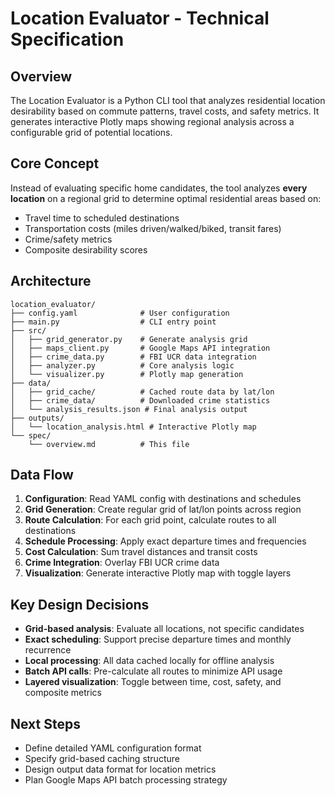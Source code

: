 # Location Evaluator - Technical Specification

## Overview
The Location Evaluator is a Python CLI tool that analyzes residential location desirability based on commute patterns, travel costs, and safety metrics. It generates interactive Plotly maps showing regional analysis across a configurable grid of potential locations.

## Core Concept
Instead of evaluating specific home candidates, the tool analyzes **every location** on a regional grid to determine optimal residential areas based on:
- Travel time to scheduled destinations
- Transportation costs (miles driven/walked/biked, transit fares)
- Crime/safety metrics
- Composite desirability scores

## Architecture
```
location_evaluator/
├── config.yaml              # User configuration
├── main.py                  # CLI entry point
├── src/
│   ├── grid_generator.py    # Generate analysis grid
│   ├── maps_client.py       # Google Maps API integration
│   ├── crime_data.py        # FBI UCR data integration
│   ├── analyzer.py          # Core analysis logic
│   └── visualizer.py        # Plotly map generation
├── data/
│   ├── grid_cache/          # Cached route data by lat/lon
│   ├── crime_data/          # Downloaded crime statistics
│   └── analysis_results.json # Final analysis output
├── outputs/
│   └── location_analysis.html # Interactive Plotly map
└── spec/
    └── overview.md          # This file
```

## Data Flow
1. **Configuration**: Read YAML config with destinations and schedules
2. **Grid Generation**: Create regular grid of lat/lon points across region
3. **Route Calculation**: For each grid point, calculate routes to all destinations
4. **Schedule Processing**: Apply exact departure times and frequencies
5. **Cost Calculation**: Sum travel distances and transit costs
6. **Crime Integration**: Overlay FBI UCR crime data
7. **Visualization**: Generate interactive Plotly map with toggle layers

## Key Design Decisions
- **Grid-based analysis**: Evaluate all locations, not specific candidates
- **Exact scheduling**: Support precise departure times and monthly recurrence
- **Local processing**: All data cached locally for offline analysis
- **Batch API calls**: Pre-calculate all routes to minimize API usage
- **Layered visualization**: Toggle between time, cost, safety, and composite metrics

## Next Steps
- Define detailed YAML configuration format
- Specify grid-based caching structure
- Design output data format for location metrics
- Plan Google Maps API batch processing strategy